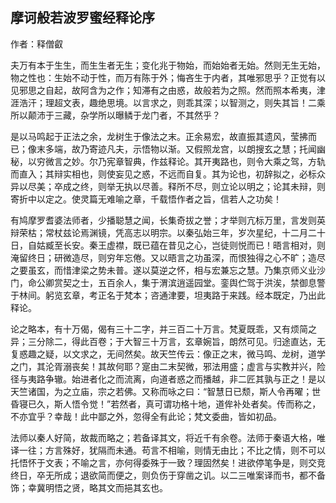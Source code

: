 ## 摩诃般若波罗蜜经释论序

作者：释僧叡

夫万有本于生生，而生生者无生；变化兆于物始，而始始者无始。然则无生无始，物之性也：生始不动于性，而万有陈于外；悔吝生于内者，其唯邪思乎？正觉有以见邪思之自起，故阿含为之作；知滞有之由惑，故般若为之照。然而照本希夷，津涯浩汗；理超文表，趣绝思境。以言求之，则乖其深；以智测之，则失其旨！二乘所以颠沛于三藏，杂学所以曝鳞于龙门者，不其然乎？

是以马鸣起于正法之余，龙树生于像法之末。正余易宏，故直振其遗风，莹拂而已；像末多端，故乃寄迹凡夫，示悟物以渐。又假照龙宫，以朗搜玄之慧；托闻幽秘，以穷微言之妙。尔乃宪章智典，作兹释论。其开夷路也，则令大乘之驾，方轨而直入；其辩实相也，则使妄见之惑，不远而自复。其为论也，初辞拟之，必标众异以尽美；卒成之终，则举无执以尽善。释所不尽，则立论以明之；论其未辩，则寄折中以定之。使灵篇无难喻之章，千载悟作者之旨，信若人之功矣！

有鸠摩罗耆婆法师者，少播聪慧之闻，长集奇拔之誉；才举则亢标万里，言发则英辩荣枯；常杖兹论焉渊镜，凭高志以明宗。以秦弘始三年，岁次星纪，十二月二十日，自姑臧至长安。秦王虚襟，既已蕴在昔见之心，岂徒则悦而已！晤言相对，则淹留终日；研微造尽，则穷年忘倦。又以晤言之功虽深，而恨独得之心不旷；造尽之要虽玄，而惜津梁之势未普。遂以莫逆之怀，相与宏兼忘之慧。乃集京师义业沙门，命公卿赏契之士，五百余人，集于渭滨逍遥园堂。銮舆伫驾于洪涘，禁御息警于林间。躬览玄章，考正名于梵本；咨通津要，坦夷路于来践。经本既定，乃出此释论。

论之略本，有十万偈，偈有三十二字，并三百二十万言。梵夏既乖，又有烦简之异；三分除二，得此百卷；于大智三十万言，玄章婉旨，朗然可见。归途直达，无复惑趣之疑，以文求之，无间然矣。故天竺传云：像正之末，微马鸣、龙树，道学之门，其沦胥溺丧矣！其故何耶？寔由二末契微，邪法用盛；虚言与实教并兴，险径与夷路争辙。始进者化之而流离，向道者惑之而播越，非二匠其孰与正之！是以天竺诸国，为之立庙，宗之若佛。又称而咏之曰：“智慧日已颓，斯人令再曜；世昏寝已久，斯人悟令觉！”若然者，真可谓功格十地，道侔补处者矣。传而称之，不亦宜乎？幸哉！此中鄙之外，忽得全有此论；梵文委曲，皆如初品。

法师以秦人好简，故裁而略之；若备译其文，将近千有余卷。法师于秦语大格，唯译一往；方言殊好，犹隔而未通。苟言不相喻，则情无由比；不比之情，则不可以托悟怀于文表；不喻之言，亦何得委殊于一致？理固然矣！进欲停笔争是，则交竞终日，卒无所成；退欲简而便之，则负伤于穿凿之讥。以二三唯案译而书，都不备饰；幸冀明悟之贤，略其文而挹其玄也。